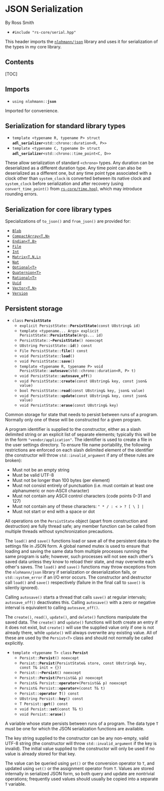 # JSON Serialization #

By Ross Smith

* `#include "rs-core/serial.hpp"`

This header imports the [`nlohmann/json`](https://github.com/nlohmann/json)
library and uses it for serialization of the types in my core library.

## Contents ##

[TOC]

## Imports ##

* `using nlohmann::`**`json`**

Imported for convenience.

## Serialization for standard library types ##

* `template <typename R, typename P> struct` **`adl_serializer`**`<std::chrono::duration<R, P>>`
* `template <typename C, typename D> struct` **`adl_serializer`**`<std::chrono::time_point<C, D>>`

These allow serialization of standard `<chrono>` types. Any duration can be
deserialized as a different duration type. Any time point can also be
deserialized as a different one, but any time point type associated with a
clock other than `system_clock` is converted between its native clock and
`system_clock` before serialization and after recovery (using
`convert_time_point()` from [`rs-core/time.hpp`](time.html)), which may
introduce rounding errors.

## Serialization for core library types ##

<!-- DEFN -->

Specializations of `to_json()` and `from_json()` are provided for:

* [`Blob`](blob.html)
* [`CompactArray<T,N>`](compact-array.html)
* [`Endian<T,B>`](common.html)
* [`File`](file.html)
* [`Int`](mp-integer.html)
* [`Matrix<T,N,L>`](vector.html)
* [`Nat`](mp-integer.html)
* [`Optional<T>`](optional.html)
* [`Quaternion<T>`](vector.html)
* [`Rational<T>`](rational.html)
* [`Uuid`](uuid.html)
* [`Vector<T,N>`](vector.html)
* [`Version`](common.html)

## Persistent storage ##

* `class` **`PersistState`**
    * `explicit PersistState::`**`PersistState`**`(const U8string& id)`
    * `template <typename... Args> explicit PersistState::`**`PersistState`**`(Args... id)`
    * `PersistState::`**`~PersistState`**`() noexcept`
    * `U8string PersistState::`**`id`**`() const`
    * `File PersistState::`**`file`**`() const`
    * `void PersistState::`**`load`**`()`
    * `void PersistState::`**`save`**`()`
    * `template <typename R, typename P> void PersistState::`**`autosave`**`(std::chrono::duration<R, P> t)`
    * `void PersistState::`**`autosave_off`**`()`
    * `void PersistState::`**`create`**`(const U8string& key, const json& value)`
    * `bool PersistState::`**`read`**`(const U8string& key, json& value)`
    * `void PersistState::`**`update`**`(const U8string& key, const json& value)`
    * `void PersistState::`**`erase`**`(const U8string& key)`

Common storage for state that needs to persist between runs of a program.
Normally only one of these will be constructed for a given program.

A program identifier is supplied to the constructor, either as a slash
delimited string or an explicit list of separate elements; typically this will
be in the form `"vendor/application"`. The identifier is used to create a file
in the user settings directory. To ensure file name portability, the following
restrictions are enforced on each slash delimited element of the identifier
(the constructor will throw `std::invalid_argument` if any of these rules are
broken):

* Must not be an empty string
* Must be valid UTF-8
* Must not be longer than 100 bytes (per element)
* Must not consist entirely of punctuation (i.e. must contain at least one alphanumeric or non-ASCII character)
* Must not contain any ASCII control characters (code points 0-31 and 127)
* Must not contain any of these characters: `" * / : < > ? [ \ ] |`
* Must not start or end with a space or dot

All operations on the `PersistState` object (apart from construction and
destruction) are fully thread safe; any member function can be called from
multiple threads without synchronization precautions.

The `load()` and `save()` functions load or save all of the persistent data to
the settings file in JSON form. A global named mutex is used to ensure that
loading and saving the same data from multiple processes running the same
program is safe; however, such processes will not see each other's saved data
unless they know to reload their state, and may overwrite each other's saves.
The `load()` and `save()` functions may throw exceptions from the
`nlohmann/json` library if  serialization or deserialization fails, or
`std::system_error` if an I/O error occurs. The constructor and destructor
call `load()` and `save()` respectively (failure in the final call to `save()`
is silently ignored).

Calling `autosave()` starts a thread that calls `save()` at regular intervals;
`autosave_off()` deactivates this. Calling `autosave()` with a zero or
negative interval is equivalent to calling `autosave_off()`.

The `create()`, `read()`, `update()`, and `delete()` functions manipulate the
saved data. The `create()` and `update()` functions will both create an entry
if it does not exist, but `create()` will use the supplied value only if one
is not already there, while `update()` will always overwrite any existing
value. All of these are used by the `Persist<T>` class and should not normally
be called explicitly.

* `template <typename T> class` **`Persist`**
    * `Persist::`**`Persist`**`() noexcept`
    * `Persist::`**`Persist`**`(PersistState& store, const U8string& key, const T& init = {})`
    * `Persist::`**`~Persist`**`() noexcept`
    * `Persist::`**`Persist`**`(Persist&& p) noexcept`
    * `Persist& Persist::`**`operator=`**`(Persist&& p) noexcept`
    * `Persist& Persist::`**`operator=`**`(const T& t)`
    * `Persist::`**`operator T`**`() const`
    * `U8string Persist::`**`key`**`() const`
    * `T Persist::`**`get`**`() const`
    * `void Persist::`**`set`**`(const T& t)`
    * `void Persist::`**`erase`**`()`

A variable whose state persists between runs of a program. The data type `T`
must be one for which the JSON serialization functions are available.

The key string supplied to the constructor can be any non-empty, valid UTF-8
string (the constructor will throw `std::invalid_argument` if the key is
invalid). The initial value supplied to the constructor will only be used if
no value is already stored for that key.

The value can be queried using `get()` or the conversion operator to `T`, and
updated using `set()` or the assignment operator from `T`. Values are stored
internally in serialized JSON form, so both query and update are nontrivial
operations; frequently used values should usually be copied into a separate
`T` variable.
